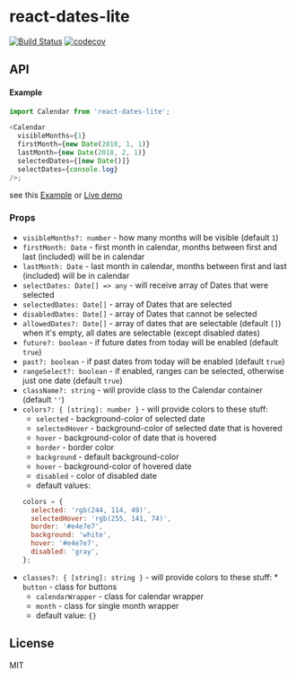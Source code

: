 # react-dates-lite

[![Build Status](https://travis-ci.org/dominikchrastek/react-dates-lite.svg?branch=master)](https://travis-ci.org/dominikchrastek/react-dates-lite)
[![codecov](https://codecov.io/gh/dominikchrastek/react-dates-lite/branch/master/graph/badge.svg)](https://codecov.io/gh/dominikchrastek/react-dates-lite)

## API

#### Example

```js
import Calendar from 'react-dates-lite';

<Calendar
  visibleMonths={1}
  firstMonth={new Date(2018, 1, 1)}
  lastMonth={new Date(2018, 2, 1)}
  selectedDates={[new Date()]}
  selectDates={console.log}
/>;
```

see this [Example](https://github.com/dominikchrastek/react-dates-lite/blob/master/example/Example.jsx) or [Live demo](https://dominikchrastek.github.io/react-dates-lite)

### Props

* `visibleMonths?: number` - how many months will be visible (default `1`)
* `firstMonth: Date` - first month in calendar, months between first and last (included) will be in calendar
* `lastMonth: Date` - last month in calendar, months between first and last (included) will be in calendar
* `selectDates: Date[] => any` - will receive array of Dates that were selected
* `selectedDates: Date[]` - array of Dates that are selected
* `disabledDates: Date[]` - array of Dates that cannot be selected
* `allowedDates?: Date[]` - array of dates that are selectable (default `[]`) when it's empty, all dates are selectable (except disabled dates)
* `future?: boolean` - if future dates from today will be enabled (default `true`)
* `past?: boolean` - if past dates from today will be enabled (default `true`)
* `rangeSelect?: boolean` - if enabled, ranges can be selected, otherwise just one date (default `true`)
* `className?: string` - will provide class to the Calendar container (default `''`)
* `colors?: { [string]: number }` - will provide colors to these stuff:
  * `selected` - background-color of selected date
  * `selectedHover` - background-color of selected date that is hovered
  * `hover` - background-color of date that is hovered
  * `border` - border color
  * `background` - default background-color
  * `hover` - background-color of hovered date
  * `disabled` - color of disabled date
  * default values:
  ```js
  colors = {
    selected: 'rgb(244, 114, 49)',
    selectedHover: 'rgb(255, 141, 74)',
    border: '#e4e7e7',
    background: 'white',
    hover: '#e4e7e7',
    disabled: 'gray',
  };
  ```
* `classes?: { [string]: string }` - will provide colors to these stuff: \* `button` - class for buttons
  * `calendarWrapper` - class for calendar wrapper
  * `month` - class for single month wrapper
  * default value: `{}`

## License

MIT

